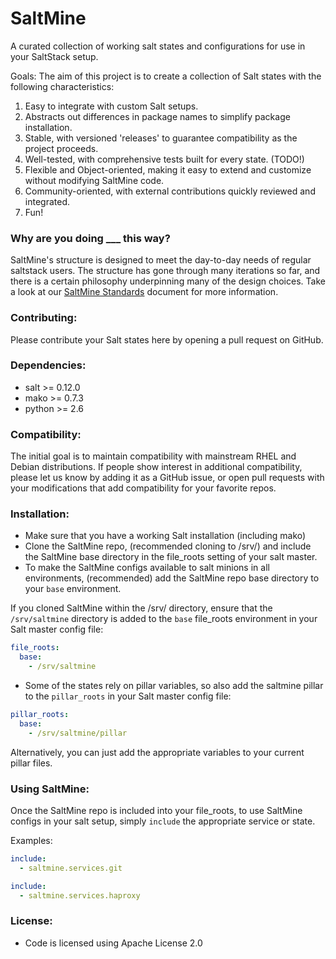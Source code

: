 SaltMine
========

A curated collection of working salt states and configurations for use in your SaltStack setup.

Goals:
The aim of this project is to create a collection of Salt states with the following characteristics:

1. Easy to integrate with custom Salt setups.
2. Abstracts out differences in package names to simplify package installation.
3. Stable, with versioned 'releases' to guarantee compatibility as the project proceeds.
4. Well-tested, with comprehensive tests built for every state. (TODO!)
5. Flexible and Object-oriented, making it easy to extend and customize without modifying SaltMine code.
6. Community-oriented, with external contributions quickly reviewed and integrated.
7. Fun!

### Why are you doing ___ this way?

SaltMine's structure is designed to meet the day-to-day needs of regular saltstack users. The structure has
gone through many iterations so far, and there is a certain philosophy underpinning many of the design choices.
Take a look at our [SaltMine Standards](./saltmine_standards.md) document for more information.

### Contributing:
Please contribute your Salt states here by opening a pull request on GitHub.

### Dependencies:

+ salt >= 0.12.0
+ mako >= 0.7.3
+ python >= 2.6

### Compatibility: 
The initial goal is to maintain compatibility with mainstream RHEL and Debian distributions. 
If people show interest in additional compatibility, please let us know by adding it as a GitHub issue,
or open pull requests with your modifications that add compatibility for your favorite repos.

### Installation:

+ Make sure that you have a working Salt installation (including mako)
+ Clone the SaltMine repo, (recommended cloning to /srv/) and include the SaltMine base directory in the file_roots setting of your salt master.
+ To make the SaltMine configs available to salt minions in all environments, (recommended) add the SaltMine repo base directory to your `base` environment.

If you cloned SaltMine within the /srv/ directory, ensure that the ``/srv/saltmine`` directory is added to the ``base`` file_roots environment in your Salt master config file:

```yaml
file_roots:
  base:
    - /srv/saltmine
```

+ Some of the states rely on pillar variables, so also add the saltmine pillar to the ``pillar_roots`` in your Salt master config file:

```yaml
pillar_roots:
  base:
    - /srv/saltmine/pillar
```

Alternatively, you can just add the appropriate variables to your current pillar files.

### Using SaltMine:

Once the SaltMine repo is included into your file_roots, to use SaltMine configs in your salt setup, simply ``include`` the appropriate service or state.

Examples:

```yaml
include:
  - saltmine.services.git
```

```yaml
include:
  - saltmine.services.haproxy
```

### License:

+ Code is licensed using Apache License 2.0
